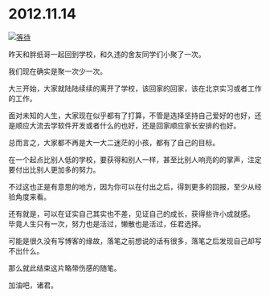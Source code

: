 # 2012.11.14

[![等待](https://attachment.soulteary.com/2012/11/15/wait.jpg "等待")](https://attachment.soulteary.com/2012/11/15/wait.jpg)

昨天和胖纸哥一起回到学校，和久违的舍友同学们小聚了一次。

我们现在确实是聚一次少一次。

大三开始，大家就陆陆续续的离开了学校，该回家的回家，该在北京实习或者工作的工作。

面对未知的人生，大家现在似乎都有了打算，不管是选择坚持自己爱好的也好，还是顺应大流去学软件开发或者什么的也好，还是回家顺应家长安排的也好。

总而言之，大家都不再是大一大二迷茫的小孩，都有了自己的目标。

在一个起点比别人低的学校，要获得和别人一样，甚至比别人响亮的的掌声，注定要付出比别人更加多的努力。

不过这也正是有意思的地方，因为你可以在付出之后，得到更多的回报，至少从经验角度来看。

还有就是，可以在证实自己其实也不差，见证自己的成长，获得些许小成就感。 毕竟人生只有一次，努力也是活过，懒散也是活过，任君选择。

可能是很久没有写博客的缘故，落笔之前想说的话有很多，落笔之后发现自己却写不出什么。

那么就此结束这片略带伤感的随笔。

加油吧，诸君。

